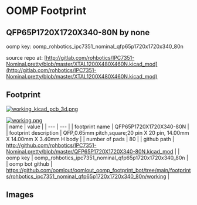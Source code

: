 # OOMP Footprint  
## QFP65P1720X1720X340-80N  by none  
  
oomp key: oomp_rohbotics_ipc7351_nominal_qfp65p1720x1720x340_80n  
  
source repo at: [http://gitlab.com/rohbotics/IPC7351-Nominal.pretty/blob/master/XTAL1200X480X460N.kicad_mod](http://gitlab.com/rohbotics/IPC7351-Nominal.pretty/blob/master/XTAL1200X480X460N.kicad_mod)  
## Footprint  
  
[![working_kicad_pcb_3d.png](working_kicad_pcb_3d_600.png)](working_kicad_pcb_3d.png)  
  
[![working.png](working_600.png)](working.png)  
| name | value | 
| --- | --- | 
| footprint name | QFP65P1720X1720X340-80N | 
| footprint description | QFP,0.65mm pitch,square;20 pin X 20 pin, 14.00mm X 14.00mm X 3.40mm H body | 
| number of pads | 80 | 
| github path | http://github.com/rohbotics/IPC7351-Nominal.pretty/blob/master/QFP65P1720X1720X340-80N.kicad_mod | 
| oomp key | oomp_rohbotics_ipc7351_nominal_qfp65p1720x1720x340_80n | 
| oomp bot github | https://github.com/oomlout/oomlout_oomp_footprint_bot/tree/main/footprints/rohbotics_ipc7351_nominal_qfp65p1720x1720x340_80n/working | 
## Images  
